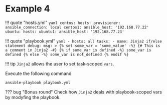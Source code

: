 # Example 4

!!! quote "hosts.yml"
    ```yaml
    centos:
      hosts:
        provisioner:
          ansible_connection: local
        centos1:
          ansible_host: '192.168.77.22'
    ubuntu:
      hosts:
        ubuntu1:
          ansible_host: '192.168.77.23'
    ```

!!! quote "playbook.yml"
    ```yaml
    - hosts: all
      tasks:
        - name: Jinja2 if/else statement
          debug:
            msg: >
              {% set some_var = 'some_value' -%}
              {# This is a comment in Jinja2 -#}
              {% if some_var is defined -%}
                some_var is defined
              {% else -%}
                some_var is not_defined
              {% endif %}
    ```


!!! tip
    `Jinja2` allows the user to set task-scoped `vars`.

Execute the following command
```
ansible-playbook playbook.yml
```

??? bug "Bonus round"
    Check how `Jinja2` deals with playbook-scoped vars by modyfing the playbook.
